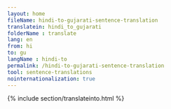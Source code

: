 ```yaml
---
layout: home
fileName: hindi-to-gujarati-sentence-translation
translatein: hindi_to_gujarati
folderName : translate
lang: en
from: hi
to: gu
langName : hindi-to
permalink: /hindi-to-gujarati-sentence-translation
tool: sentence-translations
nointernationalization: true
---
```

{% include section/translateinto.html %}
